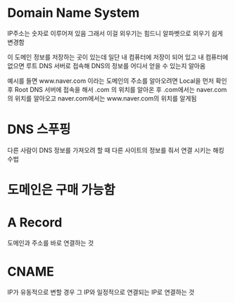 
# Domain Name System

IP주소는 숫자로 이루어져 있음 그래서 이걸 외우기는 힘드니
알파벳으로 외우기 쉽게 변경함

이 도메인 정보를 저장하는 곳이 있는데
일단 내 컴퓨터에 저장이 되어 있고
내 컴퓨터에 없으면 루트 DNS 서버로 접속해 DNS의 정보를 어디서 얻을 수 있는지 알아옴

예시를 들면 www\.naver\.com 이라는 도메인의 주소를 알아오려면 Local을 먼저 확인 후 Root DNS 서버에 접속을 해서 .com 의 위치를 알아온 후 .com에서는 naver.com의 위치를 알아오고 naver.com에서는 www\.naver\.com의 위치를 알게됨

# DNS 스푸핑
다른 사람이 DNS 정보를 가져오려 할 때 다른 사이트의 정보를 줘서 연결 시키는 해킹 수법

# 도메인은 구매 가능함

# A Record
도메인과 주소를 바로 연결하는 것

# CNAME
IP가 유동적으로 변할 경우
그 IP와 일정적으로 연결되는 IP로 연결하는 것

